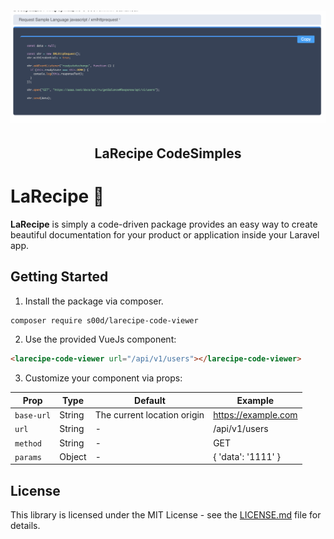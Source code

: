 <h6 align="center">
    <img src="https://raw.githubusercontent.com/s00d/LarecipeCodeViewer/main/resourses/Screenshot.png"/>
</h6>

<h2 align="center">
    LaRecipe CodeSimples
</h2>

# LaRecipe 🍪

**LaRecipe** is simply a code-driven package provides an easy way to create beautiful documentation for your product or application inside your Laravel app.


## Getting Started

1. Install the package via composer.

```bash
composer require s00d/larecipe-code-viewer
```

2. Use the provided VueJs component:

```html
<larecipe-code-viewer url="/api/v1/users"></larecipe-code-viewer>
```

3. Customize your component via props:

| Prop | Type | Default | Example |
| - | - | - | - |
| `base-url` | String | The current location origin | https://example.com |
| `url` | String | - | /api/v1/users |
| `method` | String | - | GET |
| `params` | Object | - | { 'data': '1111' } |

## License

This library is licensed under the MIT License - see the [LICENSE.md](LICENSE) file for details.
